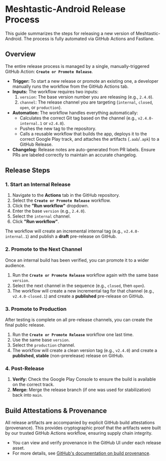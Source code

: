 # Meshtastic-Android Release Process

This guide summarizes the steps for releasing a new version of Meshtastic-Android. The process is fully automated via GitHub Actions and Fastlane.

## Overview

The entire release process is managed by a single, manually-triggered GitHub Action: **`Create or Promote Release`**.

-   **Trigger:** To start a new release or promote an existing one, a developer manually runs the workflow from the GitHub Actions tab.
-   **Inputs:** The workflow requires two inputs:
    1.  `version`: The base version number you are releasing (e.g., `2.4.0`).
    2.  `channel`: The release channel you are targeting (`internal`, `closed`, `open`, or `production`).
-   **Automation:** The workflow handles everything automatically:
    -   Calculates the correct Git tag based on the channel (e.g., `v2.4.0-internal.1` or `v2.4.0`).
    -   Pushes the new tag to the repository.
    -   Calls a reusable workflow that builds the app, deploys it to the correct Google Play track, and attaches the artifacts (`.aab`/`.apk`) to a GitHub Release.
-   **Changelog:** Release notes are auto-generated from PR labels. Ensure PRs are labeled correctly to maintain an accurate changelog.

## Release Steps

### 1. Start an Internal Release

1.  Navigate to the **Actions** tab in the GitHub repository.
2.  Select the **`Create or Promote Release`** workflow.
3.  Click the **"Run workflow"** dropdown.
4.  Enter the base `version` (e.g., `2.4.0`).
5.  Select the `internal` channel.
6.  Click **"Run workflow"**.

The workflow will create an incremental internal tag (e.g., `v2.4.0-internal.1`) and publish a **draft** pre-release on GitHub.

### 2. Promote to the Next Channel

Once an internal build has been verified, you can promote it to a wider audience.

1.  Run the **`Create or Promote Release`** workflow again with the same base `version`.
2.  Select the next channel in the sequence (e.g., `closed`, then `open`).
3.  The workflow will create a new incremental tag for that channel (e.g., `v2.4.0-closed.1`) and create a **published** pre-release on GitHub.

### 3. Promote to Production

After testing is complete on all pre-release channels, you can create the final public release.

1.  Run the **`Create or Promote Release`** workflow one last time.
2.  Use the same base `version`.
3.  Select the `production` channel.
4.  The workflow will create a clean version tag (e.g., `v2.4.0`) and create a **published, stable** (non-prerelease) release on GitHub.

### 4. Post-Release

1.  **Verify:** Check the Google Play Console to ensure the build is available on the correct track.
2.  **Merge:** Merge the release branch (if one was used for stabilization) back into `main`.

## Build Attestations & Provenance

All release artifacts are accompanied by explicit GitHub build attestations (provenance). This provides cryptographic proof that the artifacts were built by our trusted GitHub Actions workflow, ensuring supply chain integrity.

-   You can view and verify provenance in the GitHub UI under each release asset.
-   For more details, see [GitHub's documentation on build provenance](https://docs.github.com/en/actions/security-guides/security-hardening-for-github-actions#provenance-attestations).
